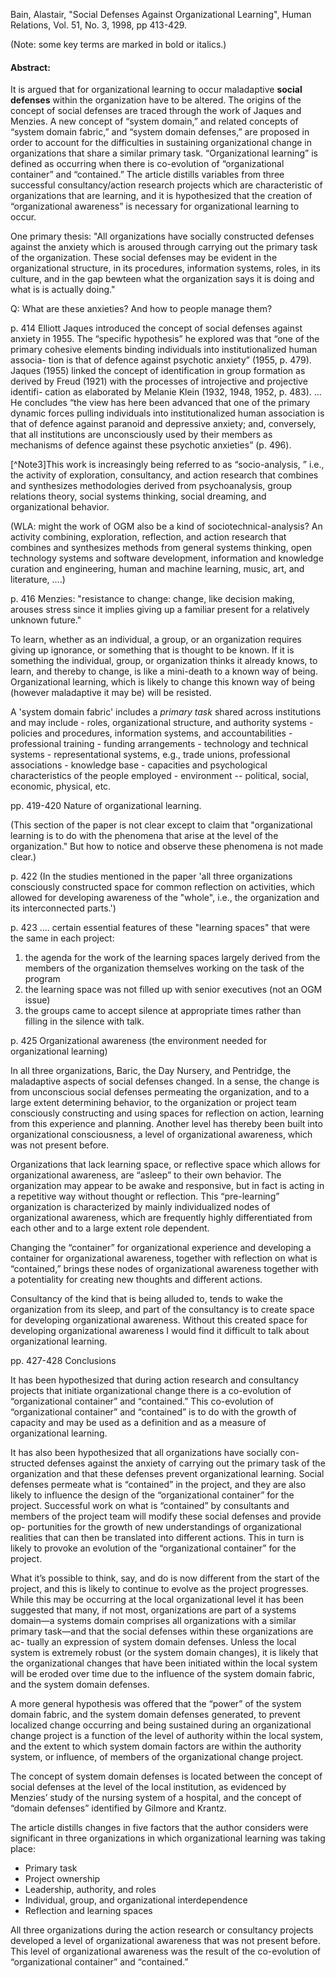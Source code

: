 Bain, Alastair, "Social Defenses Against Organizational Learning", Human Relations, Vol. 51, No. 3, 1998, pp 413-429.

(Note: some key terms are marked in bold or italics.)

#### Abstract:  
It is argued that for organizational learning to occur maladaptive **social defenses** within the organization have to be altered. The origins of the concept of social defenses are traced through the work of Jaques and Menzies. A new concept of “system domain,” and related concepts of “system domain fabric,” and “system domain defenses,” are proposed in order to account for the difficulties in sustaining organizational change in organizations that share a similar primary task. “Organizational learning” is defined as occurring when there is co-evolution of “organizational container” and “contained.” The article distills variables from three successful consultancy/action research projects which are characteristic of organizations that are learning, and it is hypothesized that the creation of “organizational awareness” is necessary for organizational learning to occur.


One primary thesis: "All organizations have socially constructed defenses against the anxiety which is aroused through carrying out the primary task of the organization. These social defenses may be evident in the organizational structure, in its procedures, information systems, roles, in its culture, and in the gap bewteen what the organization says it is doing and what is is actually doing."

Q: What are these anxieties? And how to people manage them?

p. 414
Elliott Jaques introduced the concept of social defenses against anxiety in 1955. The “specific hypothesis” he explored was that “one of the primary cohesive elements binding individuals into institutionalized human associa- tion is that of defence against psychotic anxiety” (1955, p. 479). Jaques (1955) linked the concept of identification in group formation as derived by Freud (1921) with the processes of introjective and projective identifi- cation as elaborated by Melanie Klein (1932, 1948, 1952, p. 483).  ... He concludes “the view has here been advanced that one of the primary dynamic forces pulling individuals into institutionalized human association is that of defence against paranoid and depressive anxiety; and, conversely, that all institutions are unconsciously used by their members as mechanisms of defence against these psychotic anxieties” (p. 496).

 

[^Note3]This work is increasingly being referred to as “socio-analysis, ” i.e., the activity of exploration, consultancy, and action research that combines and synthesizes methodologies derived from psychoanalysis, group relations theory, social systems thinking, social dreaming, and organizational behavior.

(WLA: might the work of OGM also be a kind of sociotechnical-analysis? An activity combining, exploration, reflection, and action research that combines and synthesizes methods from general systems thinking, open technology systems and software development, information and knowledge curation and engineering, human and machine learning, music, art, and literature, ....)


p. 416
Menzies: "resistance to change: change, like decision making, arouses stress since it implies giving up a familiar present for a relatively unknown future."

 To learn, whether as an individual, a group, or an organization requires giving up ignorance, or something that is thought to be known. If it is something the individual, group, or organization thinks it already knows, to learn, and thereby to change, is like a mini-death to a known way of being. Organizational learning, which is likely to change this known way of being (however maladaptive it may be) will be resisted.
 
 A 'system domain fabric' includes a *primary task* shared across institutions and may include
 	- roles, organizational structure, and authority systems
	- policies and procedures, information systems, and accountabilities
	- professional training
	- funding arrangements
	- technology and technical systems
	- representational systems, e.g., trade unions, professional associations
	- knowledge base
	- capacities and psychological characteristics of the people employed
	- environment -- political, social, economic, physical, etc.

pp. 419-420
Nature of organizational learning.

(This section of the paper is not clear except to claim that "organizational learning is to do with the phenomena that arise at the level of the organization." But how to notice and observe these phenomena is not made clear.)

p. 422
(In the studies mentioned in the paper 'all three organizations consciously constructed space for common reflection on activities, which allowed for developing awareness of the "whole", i.e., the organization and its interconnected parts.')

p. 423
.... certain essential features of these "learning spaces" that were the same in each project:
  1. the agenda for the work of the learning spaces largely derived from the members of the organization themselves working on the task of the program
  2. the learning space was not filled up with senior executives (not an OGM issue)
  3. the groups came to accept silence at appropriate times rather than filling in the silence with talk.

p. 425
Organizational awareness (the environment needed for organizational learning)
 
In all three organizations, Baric, the Day Nursery, and Pentridge, the maladaptive aspects of social defenses changed. In a sense, the change is from unconscious social defenses permeating the organization, and to a large extent determining behavior, to the organization or project team consciously constructing and using spaces for reflection on action, learning from this experience and planning. Another level has thereby been built into organizational consciousness, a level of organizational awareness, which was not present before.

Organizations that lack learning space, or reflective space which allows for organizational awareness, are “asleep” to their own behavior. The organization may appear to be awake and responsive, but in fact is acting in a repetitive way without thought or reflection. This “pre-learning” organization is characterized by mainly individualized nodes of organizational awareness, which are frequently highly differentiated from each other and to a large extent role dependent.

Changing the “container” for organizational experience and developing a container for organizational awareness, together with reflection on what is “contained,” brings these nodes of organizational awareness together with a potentiality for creating new thoughts and different actions.

Consultancy of the kind that is being alluded to, tends to wake the organization from its sleep, and part of the consultancy is to create space for developing organizational awareness. Without this created space for developing organizational awareness I would find it difficult to talk about organizational learning.

pp. 427-428
Conclusions
 
It has been hypothesized that during action research and consultancy projects that initiate organizational change there is a co-evolution of “organizational container” and “contained.” This co-evolution of “organizational container” and “contained” is to do with the growth of capacity and may be used as a definition and as a measure of organizational learning.

It has also been hypothesized that all organizations have socially con- structed defenses against the anxiety of carrying out the primary task of the organization and that these defenses prevent organizational learning. Social defenses permeate what is “contained” in the project, and they are also likely to influence the design of the “organizational container” for the project. Successful work on what is “contained” by consultants and members of the project team will modify these social defenses and provide op- portunities for the growth of new understandings of organizational realities that can then be translated into different actions. This in turn is likely to provoke an evolution of the “organizational container” for the project.
 
What it’s possible to think, say, and do is now different from the start of the project, and this is likely to continue to evolve as the project progresses. While this may be occurring at the local organizational level it has been suggested that many, if not most, organizations are part of a systems domain—a systems domain comprises all organizations with a similar primary task—and that the social defenses within these organizations are ac- tually an expression of system domain defenses. Unless the local system is extremely robust (or the system domain changes), it is likely that the organizational changes that have been initiated within the local system will be eroded over time due to the influence of the system domain fabric, and the system domain defenses.  

A more general hypothesis was offered that the “power” of the system domain fabric, and the system domain defenses generated, to prevent localized change occurring and being sustained during an organizational change project is a function of the level of authority within the local system, and the extent to which system domain factors are within the authority system, or influence, of members of the organizational change project.

The concept of system domain defenses is located between the concept of social defenses at the level of the local institution, as evidenced by Menzies’ study of the nursing system of a hospital, and the concept of “domain defenses” identified by Gilmore and Krantz.

The article distills changes in five factors that the author considers were significant in three organizations in which organizational learning was taking place: 
  - Primary task  
  - Project ownership  
  - Leadership, authority, and roles  
  - Individual, group, and organizational interdependence
  - Reflection and learning spaces

All three organizations during the action research or consultancy projects developed a level of organizational awareness that was not present before. This level of organizational awareness was the result of the co-evolution of “organizational container” and “contained.”
